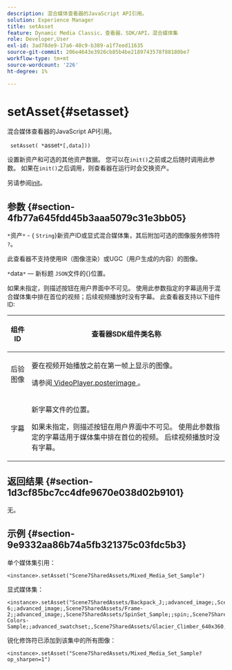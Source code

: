 ```yaml
---
description: 混合媒体查看器的JavaScript API引用。
solution: Experience Manager
title: setAsset
feature: Dynamic Media Classic，查看器，SDK/API，混合媒体集
role: Developer,User
exl-id: 3ad78de9-17a6-40c9-b389-a1f7eed11635
source-git-commit: 206e4643e3926cb85b4be2189743578f88180be7
workflow-type: tm+mt
source-wordcount: '226'
ht-degree: 1%

---
```


# setAsset{#setasset}

混合媒体查看器的JavaScript API引用。

` setAsset( *`asset`*[,data]))`

设置新资产和可选的其他资产数据。 您可以在`init()`之前或之后随时调用此参数。 如果在`init()`之后调用，则查看器在运行时会交换资产。

另请参阅[init](../../../c-html5-s7-aem-asset-viewers/c-html5-mixedmedia-viewer-about/c-html5-mixedmedia-viewer-javascriptapiref/r-html5-mixedmedia-javascriptapiref-init.md#reference-bb4428c155e541b79797f96e17c068ae)。

## 参数 {#section-4fb77a645fdd45b3aaa5079c31e3bb05}

`*`资产`*`  - {  `String`}新资产ID或显式混合媒体集，其后附加可选的图像服务修饰符 `?`。

此查看器不支持使用IR（图像渲染）或UGC（用户生成的内容）的图像。

`*`data`*`  — 新标题 `JSON`文件的{}位置。

如果未指定，则描述按钮在用户界面中不可见。 使用此参数指定的字幕适用于混合媒体集中排在首位的视频；后续视频播放时没有字幕。 此查看器支持以下组件ID:

<table id="table_7B5DD9303EF44ADD847B13FFEAD135D9"> 
 <thead> 
  <tr> 
   <th colname="col1" class="entry"> <p>组件ID </p> </th> 
   <th colname="col2" class="entry"> <p>查看器SDK组件类名称 </p> </th> 
  </tr> 
 </thead>
 <tbody> 
  <tr> 
   <td colname="col1"> <p> <span class="codeph"> 后验图像  </span> </p> </td> 
   <td colname="col2"> <p>要在视频开始播放之前在第一帧上显示的图像。 </p> <p>请参阅<a href="../../../c-html5-s7-aem-asset-viewers/c-html5-mixedmedia-viewer-about/r-html5-mixedmedia-viewer-config-attrib/r-html5-mixedmedia-viewer-config-attrib-videoplayer-posterimage.md#reference-f424ad0f278b4d14b86ea55e3a73c52b" format="dita" scope="local"> VideoPlayer.posterimage </a>。 </p> </td> 
  </tr> 
  <tr> 
   <td colname="col1"> <p> <span class="codeph"> 字幕  </span> </p> </td> 
   <td colname="col2"> <p> 新字幕文件的位置。 </p> <p>如果未指定，则描述按钮在用户界面中不可见。 使用此参数指定的字幕适用于媒体集中排在首位的视频。 后续视频播放时没有字幕。 </p> </td> 
  </tr> 
 </tbody> 
</table>

## 返回结果 {#section-1d3cf85bc7cc4dfe9670e038d02b9101}

无。

## 示例 {#section-9e9332aa86b74a5fb321375c03fdc5b3}

单个媒体集引用：

```
<instance>.setAsset("Scene7SharedAssets/Mixed_Media_Set_Sample")
```

显式媒体集：

```
<instance>.setAsset("Scene7SharedAssets/Backpack_J;;advanced_image;,Scene7SharedAssets/Frame-6;;advanced_image;,Scene7SharedAssets/Frame-2;;advanced_image;,Scene7SharedAssets/SpinSet_Sample;;spin;,Scene7SharedAssets/ImageSet-Colors-Sample;;advanced_swatchset;,Scene7SharedAssets/Glacier_Climber_640x360;Scene7SharedAssets/Glacier_Climber_640x360;video;")
```

锐化修饰符已添加到该集中的所有图像：

```
<instance>.setAsset("Scene7SharedAssets/Mixed_Media_Set_Sample?op_sharpen=1")
```
